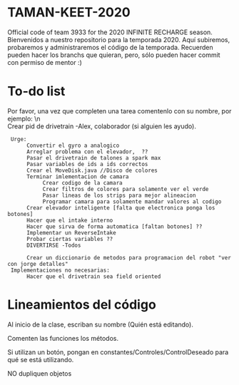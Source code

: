 # TAMAN-KEET-2020
Official code of team 3933 for the 2020 INFINITE RECHARGE season.
Bienvenidos a nuestro repositorio para la temporada 2020. Aquí subiremos, probaremos y administraremos el código de la temporada. Recuerden pueden hacer los branchs que quieran, pero, sólo pueden hacer commit con permiso de mentor :)

# To-do list
Por favor, una vez que completen una tarea comentenlo con su nombre, por ejemplo: \n  
Crear pid de drivetrain -Alex, colaborador (si alguien les ayudo).

     Urge:
          Convertir el gyro a analogico
          Arreglar problema con el elevador,  ??
          Pasar el drivetrain de talones a spark max
          Pasar variables de ids a ids correctos
          Crear el MoveDisk.java //Disco de colores
          Terminar imlementacion de camara
               Crear codigo de la camara
               Crear filtros de colores para solamente ver el verde 
               Pasar lineas de los strips para mejor alineacion
               Programar camara para solamente mandar valores al codigo
          Crear elevador inteligente [falta que electronica ponga los botones]
          Hacer que el intake interno
          Hacer que sirva de forma automatica [faltan botones] ??
          Implementar un ReverseIntake
          Probar ciertas variables ??
          DIVERTIRSE -Todos

          Crear un diccionario de metodos para programacion del robot "ver con jorge detalles"
     Implementaciones no necesarias:
          Hacer que el drivetrain sea field oriented
# Lineamientos del código
Al inicio de la clase, escriban su nombre (Quién está editando).

Comenten las funciones los métodos.

Si utilizan un botón, pongan en constantes/Controles/ControlDeseado para qué se está utilizando.

NO dupliquen objetos
